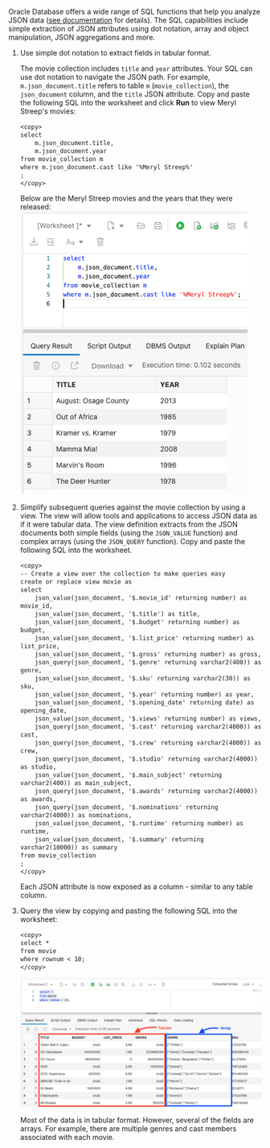 <!--
    {
        "name":"Query simple JSON attributes",
        "description":"Use dot notation and JSON_VALUE to query JSON documents. Creates a view to simplify subsequent access."
    }
-->
Oracle Database offers a wide range of SQL functions that help you analyze JSON data ([see documentation](https://docs.oracle.com/en/database/oracle/oracle-database/19/adjsn/query-json-data.html#GUID-119E5069-77F2-45DC-B6F0-A1B312945590) for details). The SQL capabilities include simple extraction of JSON attributes using dot notation, array and object manipulation, JSON aggregations and more.  

1. Use simple dot notation to extract fields in tabular format.

    The movie collection includes `title` and `year` attributes. Your SQL can use dot notation to navigate the JSON path. For example, `m.json_document.title` refers to table `m` (`movie_collection`), the `json_document` column, and the `title` JSON attribute. Copy and paste the following SQL into the worksheet and click **Run** to view Meryl Streep's movies:
    ```
    <copy>
    select
        m.json_document.title,
        m.json_document.year       
    from movie_collection m
    where m.json_document.cast like '%Meryl Streep%'
    ;
    </copy>
    ```

    Below are the Meryl Streep movies and the years that they were released:
    ![Meryl Streep movies](images/adb-query-json-meryl-streep.png)

2. Simplify subsequent queries against the movie collection by using a view. The view will allow tools and applications to access JSON data as if it were tabular data. The view definition extracts from the JSON documents both simple fields (using the `JSON_VALUE` function) and complex arrays (using the `JSON_QUERY` function). Copy and paste the following SQL into the worksheet.

    ```
    <copy>
    -- Create a view over the collection to make queries easy
    create or replace view movie as
    select
        json_value(json_document, '$.movie_id' returning number) as movie_id,
        json_value(json_document, '$.title') as title,
        json_value(json_document, '$.budget' returning number) as budget,
        json_value(json_document, '$.list_price' returning number) as list_price,
        json_value(json_document, '$.gross' returning number) as gross,
        json_query(json_document, '$.genre' returning varchar2(400)) as genre,
        json_value(json_document, '$.sku' returning varchar2(30)) as sku,
        json_value(json_document, '$.year' returning number) as year,
        json_value(json_document, '$.opening_date' returning date) as opening_date,
        json_value(json_document, '$.views' returning number) as views,
        json_query(json_document, '$.cast' returning varchar2(4000)) as cast,
        json_query(json_document, '$.crew' returning varchar2(4000)) as crew,
        json_query(json_document, '$.studio' returning varchar2(4000)) as studio,
        json_value(json_document, '$.main_subject' returning varchar2(400)) as main_subject,
        json_query(json_document, '$.awards' returning varchar2(4000)) as awards,
        json_query(json_document, '$.nominations' returning varchar2(4000)) as nominations,
        json_value(json_document, '$.runtime' returning number) as runtime,
        json_value(json_document, '$.summary' returning varchar2(10000)) as summary
    from movie_collection
    ;
    </copy>
    ```
    Each JSON attribute is now exposed as a column - similar to any table column.

3. Query the view by copying and pasting the following SQL into the worksheet:

    ```
    <copy>
    select *
    from movie
    where rownum < 10;
    </copy>
    ```
    ![Tabular and array-based data](images/adb-create-json-view.png)

    Most of the data is in tabular format. However, several of the fields are arrays. For example, there are multiple genres and cast members associated with each movie.
